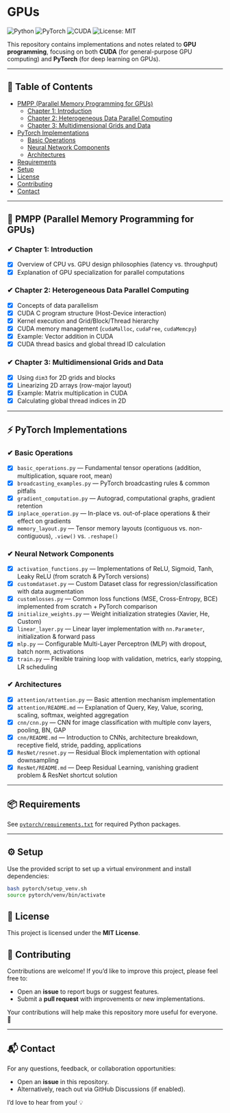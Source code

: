 # GPUs

![Python](https://img.shields.io/badge/Python-3.8%2B-blue.svg)
![PyTorch](https://img.shields.io/badge/PyTorch-2.x-red.svg)
![CUDA](https://img.shields.io/badge/CUDA-11%2B-green.svg)
![License: MIT](https://img.shields.io/badge/License-MIT-yellow.svg)

This repository contains implementations and notes related to **GPU programming**, focusing on both **CUDA** (for general-purpose GPU computing) and **PyTorch** (for deep learning on GPUs).

---

## 📖 Table of Contents
- [PMPP (Parallel Memory Programming for GPUs)](#pmpp-parallel-memory-programming-for-gpus)
  - [Chapter 1: Introduction](#chapter-1-introduction)
  - [Chapter 2: Heterogeneous Data Parallel Computing](#chapter-2-heterogeneous-data-parallel-computing)
  - [Chapter 3: Multidimensional Grids and Data](#chapter-3-multidimensional-grids-and-data)
- [PyTorch Implementations](#pytorch-implementations)
  - [Basic Operations](#basic-operations)
  - [Neural Network Components](#neural-network-components)
  - [Architectures](#architectures)
- [Requirements](#requirements)
- [Setup](#setup)
- [License](#license)
- [Contributing](#contributing)
- [Contact](#contact)

---

## 📘 PMPP (Parallel Memory Programming for GPUs)

### ✔ Chapter 1: Introduction
- [x] Overview of CPU vs. GPU design philosophies (latency vs. throughput)
- [x] Explanation of GPU specialization for parallel computations

### ✔ Chapter 2: Heterogeneous Data Parallel Computing
- [x] Concepts of data parallelism
- [x] CUDA C program structure (Host-Device interaction)
- [x] Kernel execution and Grid/Block/Thread hierarchy
- [x] CUDA memory management (`cudaMalloc`, `cudaFree`, `cudaMemcpy`)
- [x] Example: Vector addition in CUDA
- [x] CUDA thread basics and global thread ID calculation

### ✔ Chapter 3: Multidimensional Grids and Data
- [x] Using `dim3` for 2D grids and blocks
- [x] Linearizing 2D arrays (row-major layout)
- [x] Example: Matrix multiplication in CUDA
- [x] Calculating global thread indices in 2D

---

## ⚡ PyTorch Implementations

### ✔ Basic Operations
- [x] `basic_operations.py` — Fundamental tensor operations (addition, multiplication, square root, mean)
- [x] `broadcasting_examples.py` — PyTorch broadcasting rules & common pitfalls
- [x] `gradient_computation.py` — Autograd, computational graphs, gradient retention
- [x] `inplace_operation.py` — In-place vs. out-of-place operations & their effect on gradients
- [x] `memory_layout.py` — Tensor memory layouts (contiguous vs. non-contiguous), `.view()` vs. `.reshape()`

### ✔ Neural Network Components
- [x] `activation_functions.py` — Implementations of ReLU, Sigmoid, Tanh, Leaky ReLU (from scratch & PyTorch versions)
- [x] `customdataset.py` — Custom Dataset class for regression/classification with data augmentation
- [x] `customlosses.py` — Common loss functions (MSE, Cross-Entropy, BCE) implemented from scratch + PyTorch comparison
- [x] `initialize_weights.py` — Weight initialization strategies (Xavier, He, Custom)
- [x] `linear_layer.py` — Linear layer implementation with `nn.Parameter`, initialization & forward pass
- [x] `mlp.py` — Configurable Multi-Layer Perceptron (MLP) with dropout, batch norm, activations
- [x] `train.py` — Flexible training loop with validation, metrics, early stopping, LR scheduling

### ✔ Architectures
- [x] `attention/attention.py` — Basic attention mechanism implementation
- [x] `attention/README.md` — Explanation of Query, Key, Value, scoring, scaling, softmax, weighted aggregation
- [x] `cnn/cnn.py` — CNN for image classification with multiple conv layers, pooling, BN, GAP
- [x] `cnn/README.md` — Introduction to CNNs, architecture breakdown, receptive field, stride, padding, applications
- [x] `ResNet/resnet.py` — Residual Block implementation with optional downsampling
- [x] `ResNet/README.md` — Deep Residual Learning, vanishing gradient problem & ResNet shortcut solution

---

## 📦 Requirements
See [`pytorch/requirements.txt`](pytorch/requirements.txt) for required Python packages.

---

## ⚙️ Setup
Use the provided script to set up a virtual environment and install dependencies:

```bash
bash pytorch/setup_venv.sh
source pytorch/venv/bin/activate
```

## 📜 License

This project is licensed under the **MIT License**.

## 🤝 Contributing

Contributions are welcome!
If you’d like to improve this project, please feel free to:
- Open an **issue** to report bugs or suggest features.
- Submit a **pull request** with improvements or new implementations.

Your contributions will help make this repository more useful for everyone. 🚀

---

## 📬 Contact

For any questions, feedback, or collaboration opportunities:
- Open an **issue** in this repository.
- Alternatively, reach out via GitHub Discussions (if enabled).

I’d love to hear from you! 💡
